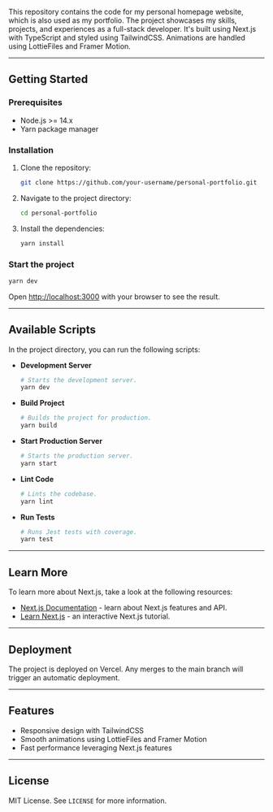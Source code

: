 This repository contains the code for my personal homepage website, which is also used as my portfolio. 
The project showcases my skills, projects, and experiences as a full-stack developer.
It's built using Next.js with TypeScript and styled using TailwindCSS. Animations are handled using 
LottieFiles and Framer Motion.

---

## Getting Started

### Prerequisites

- Node.js >= 14.x
- Yarn package manager

### Installation

1. Clone the repository:

    ```bash
    git clone https://github.com/your-username/personal-portfolio.git
    ```

2. Navigate to the project directory:

    ```bash
    cd personal-portfolio
    ```

3. Install the dependencies:

    ```bash
    yarn install
    ```

### Start the project

```bash
yarn dev
```

Open [http://localhost:3000](http://localhost:3000) with your browser to see the result.

---

## Available Scripts

In the project directory, you can run the following scripts:

- **Development Server**

    ```bash
    # Starts the development server.
    yarn dev
    ```

- **Build Project**

    ```bash
    # Builds the project for production.
    yarn build
    ```

- **Start Production Server**

    ```bash
    # Starts the production server.
    yarn start
    ```

- **Lint Code**

    ```bash
    # Lints the codebase.
    yarn lint
    ```
- **Run Tests**

    ```bash
    # Runs Jest tests with coverage.
    yarn test
    ```

---

## Learn More

To learn more about Next.js, take a look at the following resources:

- [Next.js Documentation](https://nextjs.org/docs) - learn about Next.js features and API.
- [Learn Next.js](https://nextjs.org/learn) - an interactive Next.js tutorial.

---

## Deployment

The project is deployed on Vercel. Any merges to the main branch will trigger an automatic deployment.

---

## Features

- Responsive design with TailwindCSS
- Smooth animations using LottieFiles and Framer Motion
- Fast performance leveraging Next.js features

---

## License

MIT License. See `LICENSE` for more information.
